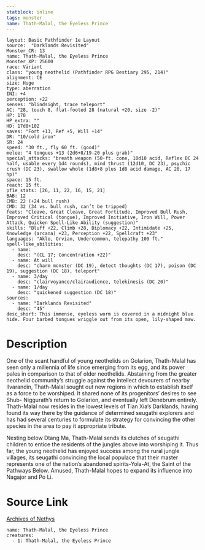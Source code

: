 ```yaml
---
statblock: inline
tags: monster
name: Thath-Malal, the Eyeless Prince
---
```

```statblock
layout: Basic Pathfinder 1e Layout
source:  "Darklands Revisited"
Monster_CR: 13
name: Thath-Malal, the Eyeless Prince
Monster_XP: 25600
race: Variant
class: "young neothelid (Pathfinder RPG Bestiary 295, 214)"
alignment: CE
size: Huge
type: aberration
INI: +4
perception: +22
senses: "blindsight, trace teleport"
AC: "28, touch 8, flat-footed 28 (natural +20, size -2)"
HP: 178
HP_extra: ""
HD: 17d8+102
saves: "Fort +13, Ref +5, Will +14"
DR: "10/cold iron"
SR: 24
speed: "30 ft., fly 60 ft. (good)"
melee: "4 tongues +13 (2d6+8/19-20 plus grab)"
special_attacks: "breath weapon (50-ft. cone, 10d10 acid, Reflex DC 24 half, usable every 1d4 rounds), mind thrust (12d10, DC 23), psychic crush (DC 23), swallow whole (1d8+8 plus 1d8 acid damage, AC 20, 17 hp)"
space: 15 ft.
reach: 15 ft.
pf1e_stats: [26, 11, 22, 16, 15, 21]
BAB: 12
CMB: 22 (+24 bull rush)
CMD: 32 (34 vs. bull rush, can’t be tripped)
feats: "Cleave, Great Cleave, Great Fortitude, Improved Bull Rush, Improved Critical (tongue), Improved Initiative, Iron Will, Power Attack, Quicken Spell-Like Ability (suggestion)"
skills: "Bluff +22, Climb +28, Diplomacy +22, Intimidate +25, Knowledge (arcana) +23, Perception +22, Spellcraft +23"
languages: "Aklo, Orvian, Undercommon, telepathy 100 ft."
spell-like_abilities:
  - name:
    desc: "(CL 17; Concentration +22)"
  - name: At will
    desc: "charm monster (DC 19), detect thoughts (DC 17), poison (DC 19), suggestion (DC 18), teleport"
  - name: 3/day
    desc: "clairvoyance/clairaudience, telekinesis (DC 20)"
  - name: 1/day
    desc: "quickened suggestion (DC 18)"
sources:
  - name: "Darklands Revisited"
    desc: "45"
desc_short: This immense, eyeless worm is covered in a midnight blue hide. Four barbed tongues wriggle out from its open, lily-shaped maw.
```
# Description
One of the scant handful of young neothelids on Golarion, Thath-Malal has seen only a millennia of life since emerging from its egg, and its power pales in comparison to that of older neothelids. Abstaining from the greater neothelid community’s struggle against the intellect devourers of nearby Ilvarandin, Thath-Malal sought out new regions in which to establish itself as a force to be worshiped. It shared none of its progenitors’ desires to see Shub- Niggurath’s return to Golarion, and eventually left Denebrum entirely. Thath-Malal now resides in the lowest levels of Tian Xia’s Darklands, having found its way there by the guidance of determined seugathi explorers and has had several centuries to formulate its strategy for convincing the other species in the area to pay it appropriate tribute.

Nesting below Dtang Ma, Thath-Malal sends its clutches of seugathi children to entice the residents of the jungles above into worshiping it. Thus far, the young neothelid has enjoyed success among the rural jungle villages, its seugathi convincing the local populace that their master represents one of the nation’s abandoned spirits-Yola-At, the Saint of the Pathways Below. Amused, Thath-Malal hopes to expand its influence into Nagajor and Po Li.
# Source Link
[Archives of Nethys](https://aonprd.com/MonsterDisplay.aspx?ItemName=Thath-Malal%2C%20the%20Eyeless%20Prince)
```encounter-table
name: Thath-Malal, the Eyeless Prince
creatures:
  - 1: Thath-Malal, the Eyeless Prince
```
